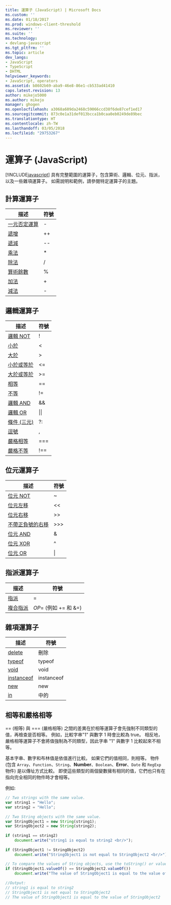 ```yaml
---
title: 運算子 (JavaScript) | Microsoft Docs
ms.custom: ''
ms.date: 01/18/2017
ms.prod: windows-client-threshold
ms.reviewer: ''
ms.suite: ''
ms.technology:
- devlang-javascript
ms.tgt_pltfrm: ''
ms.topic: article
dev_langs:
- JavaScript
- TypeScript
- DHTML
helpviewer_keywords:
- JavaScript, operators
ms.assetid: b8602b69-aba9-46e8-86e1-cb533ad41410
caps.latest.revision: 13
author: mikejo5000
ms.author: mikejo
manager: ghogen
ms.openlocfilehash: a3068a609da2468c59066ccd38f6de87cef1ed17
ms.sourcegitcommit: 873c0e1a31def013bcca1b0caa0eb0249de89bec
ms.translationtype: HT
ms.contentlocale: zh-TW
ms.lasthandoff: 03/05/2018
ms.locfileid: "29753267"
---
```

# <a name="operators-javascript"></a>運算子 (JavaScript)
[!INCLUDE[javascript](../javascript/includes/javascript-md.md)] 具有完整範圍的運算子，包含算術、邏輯、位元、指派，以及一些雜項運算子。 如需說明和範例，請參閱特定運算子的主題。  
  
## <a name="computational-operators"></a>計算運算子  
  
|描述|符號|  
|-----------------|------------|  
|[一元否定運算](../javascript/reference/subtraction-operator-decrement-javascript.md)|-|  
|[遞增](../javascript/reference/increment-and-decrement-operators-javascript.md)|++|  
|[遞減](../javascript/reference/increment-and-decrement-operators-javascript.md)|--|  
|[乘法](../javascript/reference/multiplication-operator-decrement-javascript.md)|*|  
|[除法](../javascript/reference/division-operator-decrement-javascript.md)|/|  
|[算術餘數](../javascript/reference/modulus-operator-decrementjavascript.md)|%|  
|[加法](../javascript/reference/addition-operator-decrement-javascript.md)|+|  
|[減法](../javascript/reference/subtraction-operator-decrement-javascript.md)|-|  
  
## <a name="logical-operators"></a>邏輯運算子  
  
|描述|符號|  
|-----------------|------------|  
|[邏輯 NOT](../javascript/reference/logical-not-operator-decrement-exclpt-javascript.md)|!|  
|[小於](../javascript/reference/comparison-operators-javascript.md)|\<|  
|[大於](../javascript/reference/comparison-operators-javascript.md)|>|  
|[小於或等於](../javascript/reference/comparison-operators-javascript.md)|\<=|  
|[大於或等於](../javascript/reference/comparison-operators-javascript.md)|>=|  
|[相等](../javascript/reference/comparison-operators-javascript.md)|==|  
|[不等](../javascript/reference/comparison-operators-javascript.md)|!=|  
|[邏輯 AND](../javascript/reference/logical-and-operator-decrement-javascript.md)|&&|  
|[邏輯 OR](../javascript/reference/logical-or-operator-decrement-javascript.md)|&#124;&#124;|  
|[條件 (三元)](../javascript/reference/conditional-ternary-operator-decrement-javascript.md)|?:|  
|[逗號](../javascript/reference/comma-operator-decrement-javascript.md)|,|  
|[嚴格相等](../javascript/reference/comparison-operators-javascript.md)|===|  
|[嚴格不等](../javascript/reference/comparison-operators-javascript.md)|!==|  
  
## <a name="bitwise-operators"></a>位元運算子  
  
|描述|符號|  
|-----------------|------------|  
|[位元 NOT](../javascript/reference/bitwise-not-operator-decrement-tilde-javascript.md)|~|  
|[位元左移](../javascript/reference/bitwise-left-shift-operator-decrement-javascript.md)|<\<|  
|[位元右移](../javascript/reference/bitwise-right-shift-operator-decrement-javascript.md)|>>|  
|[不帶正負號的右移](../javascript/reference/unsigned-right-shift-operator-decrement-javascript.md)|>>>|  
|[位元 AND](../javascript/reference/bitwise-and-operator-decrement-javascript.md)|&|  
|[位元 XOR](../javascript/reference/bitwise-xor-operator-decrement-hat-javascript.md)|^|  
|[位元 OR](../javascript/reference/bitwise-or-operator-decrement-javascript.md)|&#124;|  
  
## <a name="assignment-operators"></a>指派運算子  
  
|描述|符號|  
|-----------------|------------|  
|[指派](../javascript/reference/assignment-operator-decrement-equal-javascript.md)|=|  
|[複合指派](../javascript/reference/compound-assignment-operators-javascript.md)|*OP*= (例如 += 和 &=)|  
  
## <a name="miscellaneous-operators"></a>雜項運算子  
  
|描述|符號|  
|-----------------|------------|  
|[delete](../javascript/reference/delete-operator-decrementjavascript.md)|刪除|  
|[typeof](../javascript/reference/typeof-operator-decrementjavascript.md)|typeof|  
|[void](../javascript/reference/void-operator-decrementjavascript.md)|void|  
|[instanceof](../javascript/reference/instanceof-operator-decrementjavascript.md)|instanceof|  
|[new](../javascript/reference/new-operator-decrementjavascript.md)|new|  
|[in](../javascript/reference/in-operator-decrementjavascript.md)|中的|  
  
## <a name="equality-and-strict-equality"></a>相等和嚴格相等  
 == (相等) 與 === (嚴格相等) 之間的差異在於相等運算子會先強制不同類型的值，再檢查是否相等。 例如，比較字串"1" 與數字 1 時會比較為 true。 相反地，嚴格相等運算子不會將值強制為不同類型，因此字串 "1" 與數字 1 比較起來不相等。  
  
 基本字串、數字和布林值是依值進行比較。 如果它們的值相同，則相等。 物件 (包含 `Array`、`Function`、`String`、**Number**、`Boolean`、**Error**、`Date` 和 `RegExp` 物件) 是以傳址方式比較。 即使這些類型的兩個變數擁有相同的值，它們也只有在指向完全相同的物件時才會相等。  
  
 例如:   
  
```JavaScript  
// Two strings with the same value.  
var string1 = "Hello";  
var string2 = "Hello";  
  
// Two String objects with the same value.  
var StringObject1 = new String(string1);  
var StringObject2 = new String(string2);  
  
if (string1 == string2)  
    document.write("string1 is equal to string2 <br/>");  
  
if (StringObject1 != StringObject2)  
    document.write("StringObject1 is not equal to StringObject2 <br/>");  
  
// To compare the values of String objects, use the toString() or valueOf() methods.  
if (StringObject1.valueOf() == StringObject2.valueOf())  
    document.write("The value of StringObject1 is equal to the value of StringObject2");  
  
//Output:  
// string1 is equal to string2   
// StringObject1 is not equal to StringObject2   
// The value of StringObject1 is equal to the value of StringObject2  
  
```